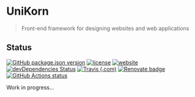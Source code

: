 # UniKorn

> Front-end framework for designing websites and web applications

## Status

[![GitHub package.json version](https://img.shields.io/github/package-json/v/adorade/unikorn.svg?color=green&logo=github)](https://github.com/adorade/unikorn/blob/main/package.json)
[![license](https://img.shields.io/github/license/adorade/unikorn.svg)](https://mit-license.org)
[![website](https://img.shields.io/website/https/uni.adorade.ro.svg?logo=google-chrome)](https://uni.adorade.ro/)
[![devDependencies Status](https://img.shields.io/david/dev/adorade/unikorn.svg)](https://david-dm.org/adorade/unikorn?type=dev)
[![Travis (.com)](https://img.shields.io/travis/com/adorade/unikorn?logo=travis)](https://travis-ci.com/adorade/unikorn)
[![Renovate badge](https://badges.renovateapi.com/github/adorade/unikorn)](https://renovateapp.com)
[![GitHub Actions status](https://github.com/adorade/unikorn/workflows/Node%20CI/badge.svg)](https://github.com/adorade/unikorn/actions)

Work in progress...
